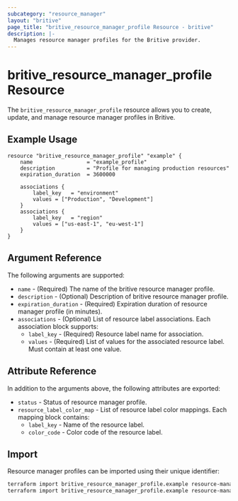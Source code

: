 ```yaml
---
subcategory: "resource_manager"
layout: "britive"
page_title: "britive_resource_manager_profile Resource - britive"
description: |-
  Manages resource manager profiles for the Britive provider.
---
```


# britive_resource_manager_profile Resource

The `britive_resource_manager_profile` resource allows you to create, update, and manage resource manager profiles in Britive.

## Example Usage

```hcl
resource "britive_resource_manager_profile" "example" {
    name                 = "example_profile"
    description          = "Profile for managing production resources"
    expiration_duration  = 3600000

    associations {
        label_key   = "environment"
        values = ["Production", "Development"]
    }
    associations {
        label_key   = "region"
        values = ["us-east-1", "eu-west-1"]
    }
}
```

## Argument Reference

The following arguments are supported:

* `name` - (Required) The name of the britive resource manager profile.
* `description` - (Optional) Description of britive resource manager profile.
* `expiration_duration` - (Required) Expiration duration of resource manager profile (in minutes).
* `associations` - (Optional) List of resource label associations. Each association block supports:
  * `label_key` - (Required) Resource label name for association.
  * `values` - (Required) List of values for the associated resource label. Must contain at least one value.

## Attribute Reference

In addition to the arguments above, the following attributes are exported:

* `status` - Status of resource manager profile.
* `resource_label_color_map` - List of resource label color mappings. Each mapping block contains:
  * `label_key` - Name of the resource label.
  * `color_code` - Color code of the resource label.

## Import

Resource manager profiles can be imported using their unique identifier:

```sh
terraform import britive_resource_manager_profile.example resource-manager/profile/{{profile_id}}
terraform import britive_resource_manager_profile.example resource-manager/profile/abc123def456
```
